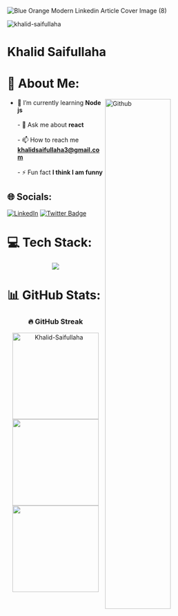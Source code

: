 

![Blue Orange Modern Linkedin Article Cover Image (8)](https://github.com/user-attachments/assets/96c4d90b-a254-4371-9043-39b9e1d896e5)





<p align="left"> <img src="https://komarev.com/ghpvc/?username=khalid-saifullaha&label=Profile%20views&color=0e75b6&style=flat" alt="khalid-saifullaha" /> </p>

<h1 align="left">Khalid Saifullaha</h1>

###

<!-- about -->
# 💫 About Me:

<!-- Any image aligned to the right. Beware the width -->
<img width="55%" align="right" alt="Github" src="https://raw.githubusercontent.com/onimur/.github/master/.resources/git-header.svg" />

- 🌱 I’m currently learning **Node js**<br><br>- 💬 Ask me about **react**<br><br>- 📫 How to reach me **khalidsaifullaha3@gmail.com**<br><br>- ⚡ Fun fact **I think I am funny**<br>


## 🌐 Socials:
[![LinkedIn](https://img.shields.io/badge/LinkedIn-%230077B5.svg?logo=linkedin&logoColor=white)](https://linkedin.com/in/khalid-saifullaha) [![Twitter Badge](https://img.shields.io/badge/-Twitter-00acee?style=flat-square&logo=Twitter&logoColor=white)](https://x.com/khalid112288)

# 💻 Tech Stack:
<div align="center">
  <img src="https://skillicons.dev/icons?i=js,react,tailwind,nextjs,nodejs,express,mongodb,html,css,firebase,vscode,git" />
</div>

# 📊 GitHub Stats:

<div align="center">
  
  <h3>🔥 GitHub Streak</h3>
  <a href="https://github.com/Khalid-Saifullaha">
    <img height=200 align="center" src="https://github-readme-streak-stats-salesp07.vercel.app?user=Khalid-Saifullaha&card_width=782&theme=radical" alt="Khalid-Saifullaha" />
</a>

  <br />
 
 <a href="https://github.com/Khalid-Saifullaha">
  <img height=200 align="center" src="https://github-readme-stats.vercel.app/api?username=Khalid-Saifullaha&theme=radical" />
</a>
<a href="https://github.com/Khalid-Saifullaha">
  <img height=200 align="center" src="https://github-readme-stats.vercel.app/api/top-langs?username=Khalid-Saifullaha&layout=compact&langs_count=8&card_width=320&theme=radical" />
</a>
  
</div>






